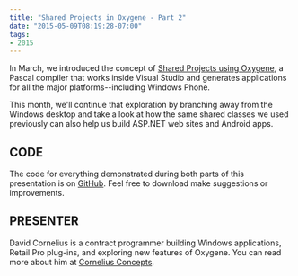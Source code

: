 ```yaml
---
title: "Shared Projects in Oxygene - Part 2"
date: "2015-05-09T08:19:28-07:00"
tags:
- 2015
---
```


In March, we introduced the concept of [Shared Projects using Oxygene](http://odug.org/2015-03), a Pascal compiler that works inside Visual Studio and generates applications for all the major platforms--including Windows Phone.

This month, we'll continue that exploration by branching away from the Windows desktop and take a look at how the same shared classes we used previously can also help us build ASP.NET web sites and Android apps.

## CODE ##

The code for everything demonstrated during both parts of this presentation is on [GitHub](https://github.com/corneliusdavid/PrimeQuery/tree/shared__class).  Feel free to download make suggestions or improvements.

## PRESENTER ##

David Cornelius is a contract programmer building Windows applications, Retail Pro plug-ins, and exploring new features of Oxygene. You can read more about him at [Cornelius Concepts](http://corneliusconcepts.com).
